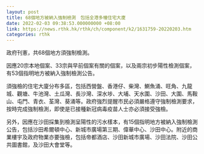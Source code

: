 ```yaml
---
layout: post
title: 68個地方被納入強制檢測　包括全港多幢住宅大廈
date: 2022-02-03 09:38:53.000000000 +08:00
link: https://news.rthk.hk/rthk/ch/component/k2/1631759-20220203.htm
categories: rthk
---
```


政府刊憲，共68個地方須強制檢測。

因應20宗本地個案、33宗與早前個案有關的個案，以及兩宗初步陽性檢測個案，有53個指明地方被納入強制檢測公告。

須強檢的住宅大廈分布多區，包括西營盤、香港仔、柴灣、鰂魚涌、旺角、九龍城、觀塘、牛池灣、土瓜灣、長沙灣、深水埗、大埔、天水圍、沙田、大圍、馬鞍山、屯門、青衣、荃灣、葵涌等。政府強烈提醒市民必須嚴格遵守強制檢測要求，按時完成強制檢測，即使是已接種新冠病毒疫苗人士亦必須接受強檢。

另外，因應在沙田採集到檢測呈陽性的污水樣本，有15個指明地方被納入強制檢測公告，包括沙田希爾頓中心、新城市廣場第三期、偉華中心、沙田中心。附近的商業樓宇及政府物業亦要強檢，包括帝都酒店、沙田新城市廣場、沙田法院、沙田公共圖書館，及沙田大會堂等。
